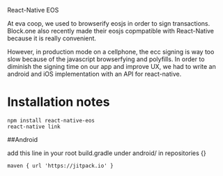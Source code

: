 React-Native EOS

At eva coop, we used to browserify eosjs in order to sign transactions. Block.one also recently made their eosjs copmpatible with React-Native because it is really convenient.

However, in production mode on a cellphone, the ecc signing  is way too slow because of the javascript browserfying and polyfills. In order to diminish the signing time on our app and improve UX, we had to write an android and iOS implementation with an API for react-native.

# Installation notes
```
npm install react-native-eos
react-native link
```


##Android

add this line in your root build.gradle under android/ in repositories {}
```
maven { url 'https://jitpack.io' }
```
